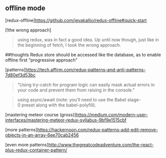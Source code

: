 ## offline mode

[redux-offline]https://github.com/jevakallio/redux-offline#quick-start

[!the wrong approach]
>using redux, was in fact a good idea.  Up until now though, just like in the beginning of fetch, I took the wrong approach.

##thoughts
Redux store should be accessed like the database, as to enable offline first “progressive approach”

[patterns]https://tech.affirm.com/redux-patterns-and-anti-patterns-7d80ef3d53bc

>“Using try-catch for program logic can easily mask actual errors in your code and prevent them from raising in the console.”

>using async/await (note: you’ll need to use the Babel stage-0 preset along with the babel-polyfill).


[mastering meteor course (gross)]https://medium.com/modern-user-interfaces/mastering-meteor-redux-syllabus-9bf9e1515cbf

[more patterns]https://hackernoon.com/redux-patterns-add-edit-remove-objects-in-an-array-6ee70cab2456

[even more patterns]http://www.thegreatcodeadventure.com/the-react-plus-redux-container-pattern/
